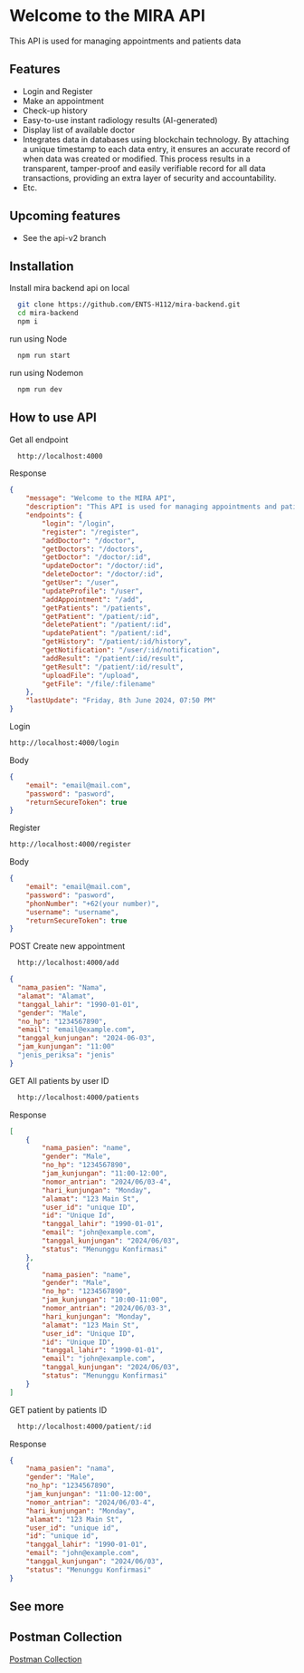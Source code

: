 
# Welcome to the MIRA API

This API is used for managing appointments and patients data

## Features

- Login and Register
- Make an appointment
- Check-up history
- Easy-to-use instant radiology results (AI-generated)
- Display list of available doctor
- Integrates data in databases using blockchain technology. By attaching a unique timestamp to each data entry, it ensures an accurate record of when data was created or modified. This process results in a transparent, tamper-proof and easily verifiable record for all data transactions, providing an extra layer of security and accountability.
- Etc.

## Upcoming features

- See the api-v2 branch

## Installation

Install mira backend api on local

```bash
  git clone https://github.com/ENTS-H112/mira-backend.git
  cd mira-backend
  npm i
```

run using Node

```bash
  npm run start
```

run using Nodemon

```bash
  npm run dev
```

## How to use API

Get all endpoint

```bash
  http://localhost:4000
```

Response

```json
{
    "message": "Welcome to the MIRA API",
    "description": "This API is used for managing appointments and patients data",
    "endpoints": {
        "login": "/login",
        "register": "/register",
        "addDoctor": "/doctor",
        "getDoctors": "/doctors",
        "getDoctor": "/doctor/:id",
        "updateDoctor": "/doctor/:id",
        "deleteDoctor": "/doctor/:id",
        "getUser": "/user",
        "updateProfile": "/user",
        "addAppointment": "/add",
        "getPatients": "/patients",
        "getPatient": "/patient/:id",
        "deletePatient": "/patient/:id",
        "updatePatient": "/patient/:id",
        "getHistory": "/patient/:id/history",
        "getNotification": "/user/:id/notification",
        "addResult": "/patient/:id/result",
        "getResult": "/patient/:id/result",
        "uploadFile": "/upload",
        "getFile": "/file/:filename"
    },
    "lastUpdate": "Friday, 8th June 2024, 07:50 PM"
}
```

Login

```bash
http://localhost:4000/login
```

Body

```json
{
    "email": "email@mail.com",
    "password": "pasword",
    "returnSecureToken": true
}
```

Register

```bash
http://localhost:4000/register
```

Body

```json
{
    "email": "email@mail.com",
    "password": "pasword",
    "phonNumber": "+62(your number)",
    "username": "username",
    "returnSecureToken": true
}
```

POST Create new appointment

```bash
  http://localhost:4000/add
```

```json
{
  "nama_pasien": "Nama",
  "alamat": "Alamat",
  "tanggal_lahir": "1990-01-01",
  "gender": "Male",
  "no_hp": "1234567890",
  "email": "email@example.com",
  "tanggal_kunjungan": "2024-06-03",
  "jam_kunjungan": "11:00"
  "jenis_periksa": "jenis"
}
```

GET All patients by user ID

```bash
  http://localhost:4000/patients
```

Response

```json
[
    {
        "nama_pasien": "name",
        "gender": "Male",
        "no_hp": "1234567890",
        "jam_kunjungan": "11:00-12:00",
        "nomor_antrian": "2024/06/03-4",
        "hari_kunjungan": "Monday",
        "alamat": "123 Main St",
        "user_id": "unique ID",
        "id": "Unique Id",
        "tanggal_lahir": "1990-01-01",
        "email": "john@example.com",
        "tanggal_kunjungan": "2024/06/03",
        "status": "Menunggu Konfirmasi"
    },
    {
        "nama_pasien": "name",
        "gender": "Male",
        "no_hp": "1234567890",
        "jam_kunjungan": "10:00-11:00",
        "nomor_antrian": "2024/06/03-3",
        "hari_kunjungan": "Monday",
        "alamat": "123 Main St",
        "user_id": "Unique ID",
        "id": "Unique ID",
        "tanggal_lahir": "1990-01-01",
        "email": "john@example.com",
        "tanggal_kunjungan": "2024/06/03",
        "status": "Menunggu Konfirmasi"
    }
]
```

GET patient by patients ID

```bash
  http://localhost:4000/patient/:id
```

Response

```json
{
    "nama_pasien": "nama",
    "gender": "Male",
    "no_hp": "1234567890",
    "jam_kunjungan": "11:00-12:00",
    "nomor_antrian": "2024/06/03-4",
    "hari_kunjungan": "Monday",
    "alamat": "123 Main St",
    "user_id": "unique id",
    "id": "unique id",
    "tanggal_lahir": "1990-01-01",
    "email": "john@example.com",
    "tanggal_kunjungan": "2024/06/03",
    "status": "Menunggu Konfirmasi"
}
```

## See more

## Postman Collection

 [Postman Collection](https://planetary-desert-87791.postman.co/workspace/New-Team-Workspace~04bf919a-1924-46ef-a272-1654e0d870ab/collection/24413897-491a24f2-df66-4b40-aba0-a6729b331c06?action=share&creator=24413897)
